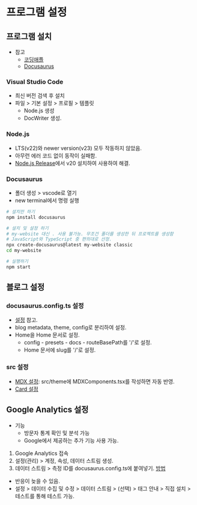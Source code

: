 # 프로그램 설정
## 프로그램 설치
* 참고
	* [코딩애플](https://codingapple.com/unit/react1-install-create-react-app-npx/)
	* [Docusaurus](https://docusaurus.io/docs)
### Visual Studio Code
* 최신 버전 검색 후 설치
* 파일 > 기본 설정 > 프로필 > 템플릿
	* Node.js 생성
	* DocWriter 생성.
### Node.js
* LTS(v22)와 newer version(v23) 모두 작동하지 않았음.
* 아무런 에러 코드 없이 동작이 실패함.
* [Node.js Release](https://nodejs.org/en/about/previous-releases)에서 v20 설치하여 사용하여 해결.
### Docusaurus
* 폴더 생성 > vscode로 열기
* new terminal에서 명령 실행
```sh
# 설치만 하기
npm install docusaurus
```
```sh
# 설치 및 설정 하기
# my-website 대신 . 사용 불가능. 무조건 폴더를 생성한 뒤 프로젝트를 생성함
# JavaScript와 TypeScript 중 편의대로 선정.
npx create-docusaurus@latest my-website classic
cd my-website
```
```sh
# 실행하기
npm start
```

## 블로그 설정
### docusaurus.config.ts 설정
* [설정](https://github.com/4Tel/4Tel.github.io/blob/main/docusaurus.config.ts) 참고.
* blog metadata, theme, config로 분리하여 설정.
* Home을 Home 문서로 설정.
	* config - presets - docs - routeBasePath를 '/'로 설정.
	* Home 문서에 slug를 '/'로 설정.
### src 설정
* [MDX 설정](https://github.com/4Tel/4Tel.github.io/blob/main/src/theme/MDXComponents.tsx): src/theme에 MDXComponents.tsx를 작성하면 자동 반영.
* [Card 설정](https://github.com/4Tel/4Tel.github.io/blob/main/src/components/Card.tsx)

## Google Analytics 설정
* 기능
	* 방문자 통계 확인 및 분석 가능
	* Google에서 제공하는 추가 기능 사용 가능.
1. Google Analytics 접속
1. 설정(관리) > 계정, 속성, 데이터 스트림 생성.
1. 데이터 스트림 > 측정 ID를 docusaurus.config.ts에 붙여넣기. [방법](https://docusaurus.io/ko/docs/api/plugins/@docusaurus/plugin-google-analytics)
* 반응이 늦을 수 있음.
* 설정 > 데이터 수집 및 수정 > 데이터 스트림 > (선택) > 태그 안내 > 직접 설치 > 테스트를 통해 테스트 가능.